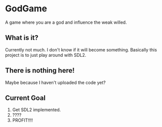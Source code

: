 # GodGame
A game where you are a god and influence the weak willed.

## What is it?
Currently not much. I don't know if it will become something. Basically this
project is to just play around with SDL2.

## There is nothing here!
Maybe because I haven't uploaded the code yet?

## Current Goal
1. Get SDL2 implemented.
2. ????
3. PROFIT!!!!
